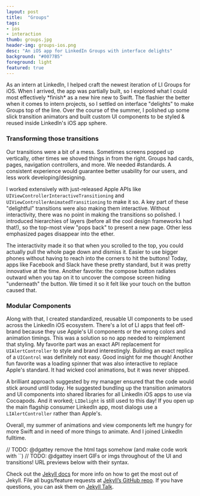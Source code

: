 ```yaml
---
layout: post
title:  "Groups"
tags:
- ios
- interaction
thumb: groups.jpg
header-img: groups-ios.png
desc: "An iOS app for LinkedIn Groups with interface delights"
background: "#0077B5"
foreground: light
featured: true
---
```

<p class="leading-paragraph">
	As an intern at LinkedIn, I helped craft the newest iteration of LI Groups for iOS. When I arrived, the app was partially built, so I explored what I could most effectively *finish* as a new hire new to Swift. The flashier the better when it comes to intern projects, so I settled on interface "delights" to make Groups top of the line. Over the course of the summer, I polished up some slick transition animators and built custom UI components to be styled & reused inside LinkedIn's iOS app sphere.
</p>


### Transforming those transitions
Our transitions were a bit of a mess. Sometimes screens popped up vertically, other times we shoved things in from the right. Groups had cards, pages, navigation controllers, and more. We needed #standards. A consistent experience would guarantee better usability for our users, and less work developing/designing.

I worked extensively with just-released Apple APIs like `UIViewControllerInteractiveTransitioning` and `UIViewControllerAnimatedTransitioning` to make it so. A key part of these "delightful" transitions were also making them interactive. Without interactivity, there was no point in making the transitions so polished. I introduced hierarchies of layers (before all the cool design frameworks had that!), so the top-most view "pops back" to present a new page. Other less emphasized pages disappear into the ether.

The interactivity made it so that when you scrolled to the top, you could actually pull the whole page down and dismiss it. Easier to use bigger phones without having to reach into the corners to hit the buttons! Today, apps like Facebook and Slack have these pretty standard, but it was pretty innovative at the time. Another favorite: the compose button radiates outward when you tap on it to uncover the compose screen hiding "underneath" the button. We timed it so it felt like your touch on the button caused that.

### Modular Components
Along with that, I created standardized, reusable UI components to be used across the LinkedIn iOS ecosystem. There's a lot of LI apps that feel off-brand because they use Apple's UI components or the wrong colors and animation timings. This was a solution so no app needed to reimplement that styling. My favorite part was an exact API replacement for `UIAlertController` to style and brand interestingly. Building an exact replica of a `UIControl` was definitely not easy. Good insight for me though! Another fun favorite was a loading spinner that was also interactive to replace Apple's standard. It had wicked cool animations, but it was never shipped.

A brilliant approach suggested by my manager ensured that the code would stick around until today. He suggested bundling up the transition animators and UI components into shared libraries for all LinkedIn iOS apps to use via Cocoapods. And it worked; `LIDelight` is still used to this day! If you open up the main flagship consumer LinkedIn app, most dialogs use a `LIAlertController` rather than Apple's.

Overall, my summer of animations and view components left me hungry for more Swift and in need of more things to animate. And I joined LinkedIn fulltime.

// TODO: @dgattey remove the html tags somehow (and make code work with ``)
// TODO: @dgattey insert GIFs or imgs throughout of the UI and transitions! URL previews below with their syntax.

Check out the [Jekyll docs][jekyll-docs] for more info on how to get the most out of Jekyll. File all bugs/feature requests at [Jekyll’s GitHub repo][jekyll-gh]. If you have questions, you can ask them on [Jekyll Talk][jekyll-talk].

[jekyll-docs]: http://jekyllrb.com/docs/home
[jekyll-gh]:   https://github.com/jekyll/jekyll
[jekyll-talk]: https://talk.jekyllrb.com/
